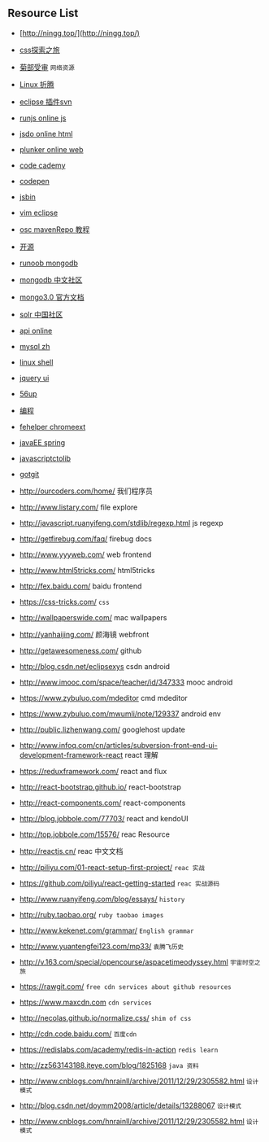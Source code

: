 
## Resource List
* [http://ningg.top/](http://ningg.top/)
* [css探索之旅](http://blog.doyoe.com/archives/)
* [菊部受审](http://www.jubushoushen.com/ "科学上网") `网络资源`
* [Linux 折腾](http://www.cnblogs.com/youxia/tag/Linux/ "京山游侠")
* [eclipse 插件svn](http://subclipse.tigris.org/ "svn plugin")
* [runjs online js](http://runjs.cn/ "在线")
* [jsdo online html](http://jsdo.it/ "在线")
* [plunker online web](http://plnkr.co/ "在线")
* [code cademy](https://www.codecademy.com/ "在线")
* [codepen](http://codepen.io/ "在线")
* [jsbin](https://jsbin.com/?html,output "在线")
* [vim eclipse](http://sourceforge.net/projects/vrapper/files/latest/download)
* [osc mavenRepo 教程](http://my.oschina.net/huangyong/blog/180189 "教程")
* [开源](http://i.linuxtoy.org/docs/guide/index.html)
* [runoob mongodb](http://www.runoob.com/mongodb/mongodb-tutorial.html)
* [mongodb 中文社区](http://www.mongoing.com/)
* [mongo3.0 官方文档](https://docs.mongodb.org/manual/)
* [solr 中国社区](http://www.solr.cc/blog/?page_id=273 "学习solr")
* [api online](http://tool.oschina.net/apidocs)
* [mysql zh](http://doc.mysql.cn/mysql5/refman-5.1-zh.html-chapter/)
* [linux shell](http://man.linuxde.net/)
* [jquery ui](http://www.css88.com/)
* [56up](http://www.jiluniwo.cn/archives/1629.html "纪录片")
* [编程](http://www.phpxs.com/)
* [fehelper chromeext](http://www.baidufe.com/fehelper)
* [javaEE spring](http://jinnianshilongnian.iteye.com/)
* [javascriptctolib](http://javascript.ctolib.com/)
* [gotgit](http://www.worldhello.net/gotgit/#id1)

* http://ourcoders.com/home/   我们程序员  
* http://www.listary.com/      file explore  
* http://javascript.ruanyifeng.com/stdlib/regexp.html    js regexp  
* http://getfirebug.com/faq/   firebug docs
* http://www.yyyweb.com/ web frontend
* http://www.html5tricks.com/ html5tricks
* http://fex.baidu.com/  baidu frontend
* https://css-tricks.com/ `css`
* http://wallpaperswide.com/  mac wallpapers
* http://yanhaijing.com/   颜海镜 webfront
* http://getawesomeness.com/ github
* http://blog.csdn.net/eclipsexys  csdn android
* http://www.imooc.com/space/teacher/id/347333 mooc android
* https://www.zybuluo.com/mdeditor cmd mdeditor
* https://www.zybuluo.com/mwumli/note/129337 android env
* http://public.lizhenwang.com/  googlehost update
* http://www.infoq.com/cn/articles/subversion-front-end-ui-development-framework-react  react 理解
* https://reduxframework.com/  react and flux
* http://react-bootstrap.github.io/  react-bootstrap
* http://react-components.com/  react-components
* http://blog.jobbole.com/77703/ react and kendoUI
* http://top.jobbole.com/15576/ reac Resource
* http://reactjs.cn/ reac 中文文档
* http://piliyu.com/01-react-setup-first-project/ `reac 实战`
* https://github.com/piliyu/react-getting-started `reac 实战源码`
* http://www.ruanyifeng.com/blog/essays/  `history`
* http://ruby.taobao.org/ `ruby taobao images`
* http://www.kekenet.com/grammar/ `English grammar`
* http://www.yuantengfei123.com/mp33/ `袁腾飞历史`
* http://v.163.com/special/opencourse/aspacetimeodyssey.html `宇宙时空之旅`
* https://rawgit.com/ `free cdn services about github resources`
* https://www.maxcdn.com `cdn services`
* http://necolas.github.io/normalize.css/ `shim of css`
* http://cdn.code.baidu.com/ `百度cdn`
* https://redislabs.com/academy/redis-in-action `redis learn`
* http://zz563143188.iteye.com/blog/1825168  `java 资料`
* http://www.cnblogs.com/hnrainll/archive/2011/12/29/2305582.html `设计模式`
* http://blog.csdn.net/doymm2008/article/details/13288067  `设计模式`
* http://www.cnblogs.com/hnrainll/archive/2011/12/29/2305582.html `设计模式`
